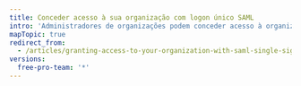 ```yaml
---
title: Conceder acesso à sua organização com logon único SAML
intro: 'Administradores de organizações podem conceder acesso à organização com logon único SAML. O acesso pode ser concedido a integrantes de organizações, bots e contas de serviço.'
mapTopic: true
redirect_from:
  - /articles/granting-access-to-your-organization-with-saml-single-sign-on
versions:
  free-pro-team: '*'
---
```


